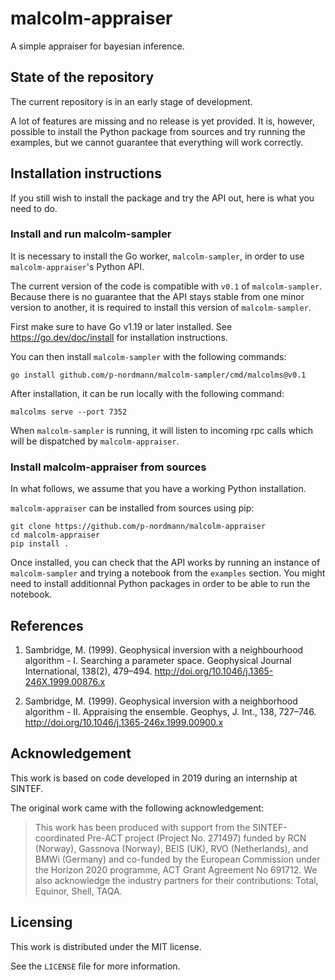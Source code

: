 # malcolm-appraiser
A simple appraiser for bayesian inference.

## State of the repository

The current repository is in an early stage of development.

A lot of features are missing and no release is yet provided. It is, however, possible to
install the Python package from sources and try running the examples, but we cannot
guarantee that everything will work correctly.

## Installation instructions

If you still wish to install the package and try the API out, here is what you need to do.

### Install and run malcolm-sampler

It is necessary to install the Go worker, `malcolm-sampler`, in order to use
`malcolm-appraiser`'s Python API.

The current version of the code is compatible with `v0.1` of `malcolm-sampler`. Because there is
no guarantee that the API stays stable from one minor version to another, it is required to install
this version of `malcolm-sampler`.

First make sure to have Go v1.19 or later installed. See https://go.dev/doc/install for installation
instructions.

You can then install `malcolm-sampler` with the following commands:

```
go install github.com/p-nordmann/malcolm-sampler/cmd/malcolms@v0.1
```

After installation, it can be run locally with the following command:

```
malcolms serve --port 7352
```

When `malcolm-sampler` is running, it will listen to incoming rpc calls which will be dispatched
by `malcolm-appraiser`.

### Install malcolm-appraiser from sources

In what follows, we assume that you have a working Python installation.

`malcolm-appraiser` can be installed from sources using pip:

```
git clone https://github.com/p-nordmann/malcolm-appraiser
cd malcolm-appraiser
pip install .
```

Once installed, you can check that the API works by running an instance of
`malcolm-sampler` and trying a notebook from the `examples` section. You might need to
install additionnal Python packages in order to be able to run the notebook.

## References

1. Sambridge, M. (1999). Geophysical inversion with a neighbourhood algorithm -
   I. Searching a parameter space. Geophysical Journal International, 138(2),
   479–494. http://doi.org/10.1046/j.1365-246X.1999.00876.x

2. Sambridge, M. (1999). Geophysical inversion with a neighborhood algorithm -
   II. Appraising the ensemble. Geophys, J. Int., 138, 727–746.
   http://doi.org/10.1046/j.1365-246x.1999.00900.x

## Acknowledgement

This work is based on code developed in 2019 during an internship at SINTEF.

The original work came with the following acknowledgement:

> This work has been produced with support from the SINTEF-coordinated Pre-ACT project
> (Project No. 271497) funded by RCN (Norway), Gassnova (Norway), BEIS (UK), RVO (Netherlands), and BMWi (Germany) and
> co-funded by the European Commission under the Horizon 2020 programme, ACT Grant Agreement No 691712. We also
> acknowledge the industry partners for their contributions: Total, Equinor, Shell, TAQA.

## Licensing

This work is distributed under the MIT license.

See the `LICENSE` file for more information.
